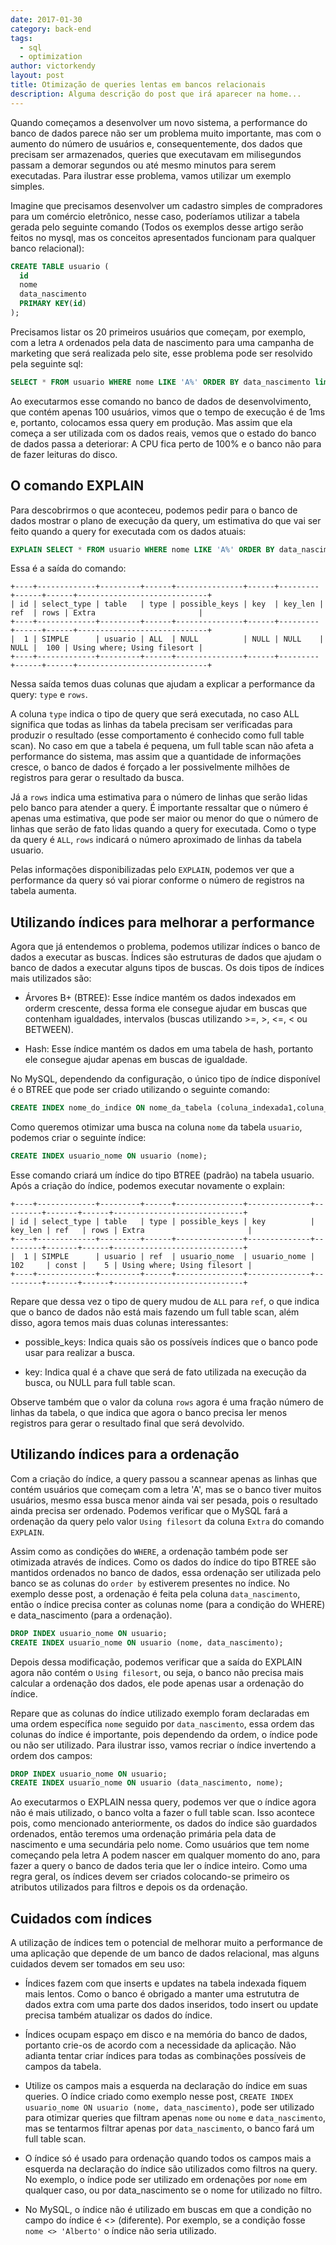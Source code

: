 ```yaml
---
date: 2017-01-30
category: back-end
tags:
  - sql
  - optimization
author: victorkendy
layout: post
title: Otimização de queries lentas em bancos relacionais
description: Alguma descrição do post que irá aparecer na home...
---
```


Quando começamos a desenvolver um novo sistema, a performance do banco de dados parece não ser um problema muito importante,
mas com o aumento do número de usuários e, consequentemente, dos dados que precisam ser armazenados, queries que executavam
em milisegundos passam a demorar segundos ou até mesmo minutos para serem executadas. Para ilustrar esse problema, vamos
utilizar um exemplo simples.

Imagine que precisamos desenvolver um cadastro simples de compradores para um comércio eletrônico, nesse caso, poderíamos
utilizar a tabela gerada pelo seguinte comando (Todos os exemplos desse artigo serão feitos no mysql, mas os conceitos
apresentados funcionam para qualquer banco relacional):

```sql
CREATE TABLE usuario (
  id
  nome
  data_nascimento
  PRIMARY KEY(id)
);
```
Precisamos listar os 20 primeiros usuários que começam, por exemplo, com a letra `A` ordenados pela data de nascimento para uma campanha de marketing que
será realizada pelo site, esse problema pode ser resolvido pela seguinte sql:
```sql
SELECT * FROM usuario WHERE nome LIKE 'A%' ORDER BY data_nascimento limit 20;
```
Ao executarmos esse comando no banco de dados de desenvolvimento, que contém apenas 100 usuários, vimos que o tempo de execução é de 1ms e,
portanto, colocamos essa query em produção. Mas assim que ela começa a ser utilizada com os dados reais, vemos que o estado do banco de dados
passa a deteriorar: A CPU fica perto de 100% e o banco não para de fazer leituras do disco.

## O comando EXPLAIN

Para descobrirmos o que aconteceu, podemos pedir para o banco de dados mostrar o plano de execução da query, um estimativa do que vai ser feito
quando a query for executada com os dados atuais:

```sql
EXPLAIN SELECT * FROM usuario WHERE nome LIKE 'A%' ORDER BY data_nascimento limit 20;
```
Essa é a saída do comando:

```
+----+-------------+---------+------+---------------+------+---------+------+------+-----------------------------+
| id | select_type | table   | type | possible_keys | key  | key_len | ref  | rows | Extra                       |
+----+-------------+---------+------+---------------+------+---------+------+------+-----------------------------+
|  1 | SIMPLE      | usuario | ALL  | NULL          | NULL | NULL    | NULL |  100 | Using where; Using filesort |
+----+-------------+---------+------+---------------+------+---------+------+------+-----------------------------+
```
Nessa saída temos duas colunas que ajudam a explicar a performance da query: `type` e `rows`.

A coluna `type` indica o tipo de query que será executada, no caso ALL significa que todas as linhas da tabela precisam ser verificadas para produzir
o resultado (esse comportamento é conhecido como full table scan). No caso em que a tabela é pequena, um full table scan não afeta a performance do sistema,
mas assim que a quantidade de informações cresce, o banco de dados é forçado a ler possivelmente milhões de registros para gerar o resultado da busca.

Já a `rows` indica uma estimativa para o número de linhas que serão lidas pelo banco para atender a query. É importante ressaltar que o número é apenas
uma estimativa, que pode ser maior ou menor do que o número de linhas que serão de fato lidas quando a query for executada. Como o type da query é `ALL`,
`rows` indicará o número aproximado de linhas da tabela usuario.

Pelas informações disponibilizadas pelo `EXPLAIN`, podemos ver que a performance da query só vai piorar conforme o número de registros na tabela aumenta.

## Utilizando índices para melhorar a performance

Agora que já entendemos o problema, podemos utilizar índices o banco de dados a executar as buscas. Índices são estruturas de dados que ajudam o banco de dados
a executar alguns tipos de buscas. Os dois tipos de índices mais utilizados são:

 - Árvores B+ (BTREE): Esse índice mantém os dados indexados em orderm crescente, dessa forma ele consegue ajudar em buscas que contenham igualdades, intervalos
 (buscas utilizando >=, >, <=, < ou BETWEEN).

 - Hash: Esse índice mantém os dados em uma tabela de hash, portanto ele consegue ajudar apenas em buscas de igualdade.

No MySQL, dependendo da configuração, o único tipo de índice disponível é o BTREE que pode ser criado utilizando o seguinte comando:

```sql
CREATE INDEX nome_do_indice ON nome_da_tabela (coluna_indexada1,coluna_indexada2,...);
```

Como queremos otimizar uma busca na coluna `nome` da tabela `usuario`, podemos criar o seguinte índice:

```sql
CREATE INDEX usuario_nome ON usuario (nome);
```
Esse comando criará um índice do tipo BTREE (padrão) na tabela usuario. Após a criação do índice, podemos executar novamente o explain:

``` TODO
+----+-------------+---------+------+---------------+--------------+---------+-------+------+-----------------------------+
| id | select_type | table   | type | possible_keys | key          | key_len | ref   | rows | Extra                       |
+----+-------------+---------+------+---------------+--------------+---------+-------+------+-----------------------------+
|  1 | SIMPLE      | usuario | ref  | usuario_nome  | usuario_nome | 102     | const |    5 | Using where; Using filesort |
+----+-------------+---------+------+---------------+--------------+---------+-------+------+-----------------------------+
```

Repare que dessa vez o tipo de query mudou de `ALL` para `ref`, o que indica que o banco de dados não está mais fazendo um full table
scan, além disso, agora temos mais duas colunas interessantes:

 - possible_keys: Indica quais são os possíveis índices que o banco pode usar para realizar a busca.

 - key: Indica qual é a chave que será de fato utilizada na execução da busca, ou NULL para full table scan.

Observe também que o valor da coluna `rows` agora é uma fração número de linhas da tabela, o que indica que agora o banco precisa ler menos
registros para gerar o resultado final que será devolvido.

## Utilizando índices para a ordenação

Com a criação do índice, a query passou a scannear apenas as linhas que contém usuários que começam com a letra 'A', mas se o banco tiver muitos usuários,
mesmo essa busca menor ainda vai ser pesada, pois o resultado ainda precisa ser ordenado. Podemos verificar que o MySQL fará a ordenação da query pelo valor
`Using filesort` da coluna `Extra` do comando `EXPLAIN`.

Assim como as condições do `WHERE`, a ordenação também pode ser otimizada através de índices. Como os dados do índice do tipo BTREE são mantidos ordenados no
banco de dados, essa ordenação ser utilizada pelo banco se as colunas do `order by` estiverem presentes no índice. No exemplo desse post, a ordenação é feita
pela coluna `data_nascimento`, então o índice precisa conter as colunas nome (para a condição do WHERE) e data_nascimento (para a ordenação).

```sql
DROP INDEX usuario_nome ON usuario;
CREATE INDEX usuario_nome ON usuario (nome, data_nascimento);
```
Depois dessa modificação, podemos verificar que a saída do EXPLAIN agora não contém o `Using filesort`, ou seja, o banco não precisa mais calcular a ordenação
dos dados, ele pode apenas usar a ordenação do índice.

Repare que as colunas do índice utilizado exemplo foram declaradas em uma ordem específica `nome` seguido por `data_nascimento`, essa ordem das colunas do índice
é importante, pois dependendo da ordem, o índice pode ou não ser utilizado. Para ilustrar isso, vamos recriar o índice invertendo a ordem dos campos:
```sql
DROP INDEX usuario_nome ON usuario;
CREATE INDEX usuario_nome ON usuario (data_nascimento, nome);
```
Ao executarmos o EXPLAIN nessa query, podemos ver que o índice agora não é mais utilizado, o banco volta a fazer o full table scan. Isso acontece pois, como mencionado
anteriormente, os dados do índice são guardados ordenados, então teremos uma ordenação primária pela data de nascimento e uma secundária pelo nome. Como usuários que tem
nome começando pela letra A podem nascer em qualquer momento do ano, para fazer a query o banco de dados teria que ler o índice inteiro. Como uma regra geral, os índices
devem ser criados colocando-se primeiro os atributos utilizados para filtros e depois os da ordenação.

## Cuidados com índices

A utilização de índices tem o potencial de melhorar muito a performance de uma aplicação que depende de um banco de dados relacional, mas alguns cuidados devem ser tomados
em seu uso:

 - Índices fazem com que inserts e updates na tabela indexada fiquem mais lentos. Como o banco é obrigado a manter uma estrututra de dados extra com uma parte dos dados inseridos,
 todo insert ou update precisa também atualizar os dados do índice.

 - Índices ocupam espaço em disco e na memória do banco de dados, portanto crie-os de acordo com a necessidade da aplicação. Não adianta tentar criar índices para todas as
 combinações possíveis de campos da tabela.

 - Utilize os campos mais a esquerda na declaração do índice em suas queries. O índice criado como exemplo nesse post, `CREATE INDEX usuario_nome ON usuario (nome, data_nascimento)`,
 pode ser utilizado para otimizar queries que filtram apenas `nome` ou `nome` e `data_nascimento`, mas se tentarmos filtrar apenas por `data_nascimento`, o banco fará um full table scan.

 - O índice só é usado para ordenação quando todos os campos mais a esquerda na declaração do índice são utilizados como filtros na query. No exemplo, o índice pode ser utilizado em
 ordenações por `nome` em qualquer caso, ou por data_nascimento se o nome for utilizado no filtro.

 - No MySQL, o índice não é utilizado em buscas em que a condição no campo do índice é <> (diferente). Por exemplo, se a condição fosse `nome <> 'Alberto'` o índice não seria utilizado.

